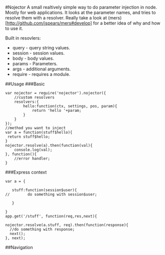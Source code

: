 #Nojector
A small realtively simple way to do parameter injection in node. Mostly for
web applications.  It looks at the parameter names, and tries to resolve them
with a resolver.  Really take a look at (mers)[http://github.com/jspears/mers#develop] for
a better idea of why and how to use it.

Built in resovlers:
* query - query string values.
* session - session values.
* body - body values.
* params - Parameters.
* args - additional arguments.
* require - requires a module.

##Usage
###Basic


```
var nojector = require('nojector').nojector({
    //custom resolvers
    resolvers:{
        hello:function(ctx, settings, pos, param){
            return 'hello '+param;
        }
    }
});
//method you want to inject
var a = function(stuff$hello){
 return stuff$hello;
}
nojector.resolve(a).then(function(val){
    console.log(val);
}, function(){
    //error handler;
}

```

###Express context

```
var a = {

   stuff:function(session$user){
//        do something with session$user;

   }

}
app.get('/stuff', function(req,res,next){

nojector.resolve(a.stuff, req).then(function(response){
  //do something with response;
  next();
}, next);

```

##Navigation

```


```